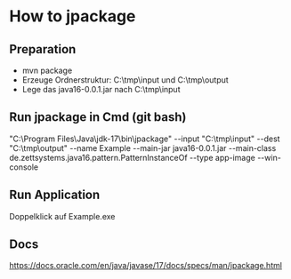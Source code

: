 # How to jpackage
## Preparation
- mvn package
- Erzeuge Ordnerstruktur: C:\tmp\input und C:\tmp\output
- Lege das java16-0.0.1.jar nach C:\tmp\input

## Run jpackage in Cmd (git bash)
"C:\Program Files\Java\jdk-17\bin\jpackage" --input "C:\tmp\input" --dest "C:\tmp\output" --name Example --main-jar java16-0.0.1.jar --main-class de.zettsystems.java16.pattern.PatternInstanceOf --type app-image --win-console

## Run Application
Doppelklick auf Example.exe

## Docs
https://docs.oracle.com/en/java/javase/17/docs/specs/man/jpackage.html
